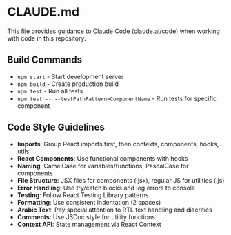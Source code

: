 # CLAUDE.md

This file provides guidance to Claude Code (claude.ai/code) when working with code in this repository.

## Build Commands
- `npm start` - Start development server
- `npm build` - Create production build
- `npm test` - Run all tests
- `npm test -- --testPathPattern=ComponentName` - Run tests for specific component

## Code Style Guidelines
- **Imports**: Group React imports first, then contexts, components, hooks, utils
- **React Components**: Use functional components with hooks
- **Naming**: CamelCase for variables/functions, PascalCase for components
- **File Structure**: JSX files for components (.jsx), regular JS for utilities (.js)
- **Error Handling**: Use try/catch blocks and log errors to console
- **Testing**: Follow React Testing Library patterns
- **Formatting**: Use consistent indentation (2 spaces)
- **Arabic Text**: Pay special attention to RTL text handling and diacritics
- **Comments**: Use JSDoc style for utility functions
- **Context API**: State management via React Context